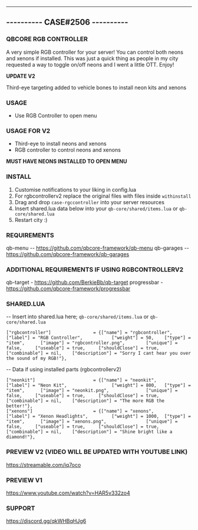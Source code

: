 -------------------------------
---------- CASE#2506 ----------
-------------------------------

### QBCORE RGB CONTROLLER ###

A very simple RGB controller for your server!
You can control both neons and xenons if installed.
This was just a quick thing as people in my city requested a way to toggle on/off neons and I went a little OTT.
Enjoy!

**UPDATE V2**

Third-eye targeting added to vehicle bones to install neon kits and xenons

### USAGE ###

- Use RGB Controller to open menu

### USAGE FOR V2 ###

- Third-eye to install neons and xenons
- RGB controller to control neons and xenons

**MUST HAVE NEONS INSTALLED TO OPEN MENU**

### INSTALL ###

1) Customise notifications to your liking in config.lua
2) For rgbcontrollerv2 replace the original files with files inside `withinstall`
3) Drag and drop `case-rgccontroller` into your server resources
4) Insert shared.lua data below into your `qb-core/shared/items.lua` or `qb-core/shared.lua`
5) Restart city :)

### REQUIREMENTS ###

qb-menu -- https://github.com/qbcore-framework/qb-menu
qb-garages -- https://github.com/qbcore-framework/qb-garages

### ADDITIONAL REQUIREMENTS IF USING RGBCONTROLLERV2 ###

qb-target - https://github.com/BerkieBb/qb-target
progressbar - https://github.com/qbcore-framework/progressbar

### SHARED.LUA ### 
-- Insert into shared.lua here; `qb-core/shared/items.lua` or `qb-core/shared.lua`

	["rgbcontroller"] 		 	 	 = {["name"] = "rgbcontroller", 				["label"] = "RGB Controller", 			["weight"] = 50, 	["type"] = "item", 		["image"] = "rgbcontroller.png", 		["unique"] = false, 	["useable"] = true, 	["shouldClose"] = true,    ["combinable"] = nil,   	["description"] = "Sorry I cant hear you over the sound of my RGB!"},

-- Data if using installed parts (rgbcontrollerv2)

	["neonkit"] 		 	 		 = {["name"] = "neonkit", 						["label"] = "Neon Kit", 				["weight"] = 800, 	["type"] = "item", 		["image"] = "neonkit.png", 				["unique"] = false, 	["useable"] = true, 	["shouldClose"] = true,    ["combinable"] = nil,   	["description"] = "The more RGB the better!"},
	["xenons"] 		 	 		 	 = {["name"] = "xenons", 						["label"] = "Xenon Headlights", 		["weight"] = 1000, 	["type"] = "item", 		["image"] = "xenons.png", 				["unique"] = false, 	["useable"] = true, 	["shouldClose"] = true,    ["combinable"] = nil,   	["description"] = "Shine bright like a diamond!"},

### PREVIEW V2 (VIDEO WILL BE UPDATED WITH YOUTUBE LINK) ###
https://streamable.com/iq7oco

### PREVIEW V1 ###
https://www.youtube.com/watch?v=HAR5v332zo4

### SUPPORT ###
https://discord.gg/qkWHBqHJg6
